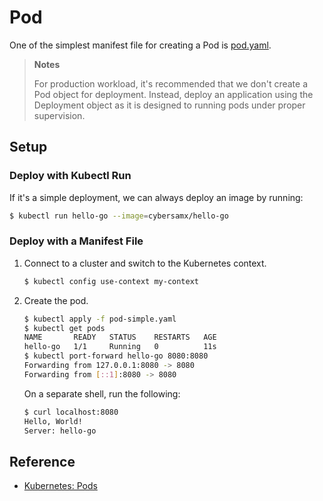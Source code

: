 # Pod

One of the simplest manifest file for creating a Pod is [pod.yaml](pod-simple.yaml).

> **Notes**
>
> For production workload, it's recommended that we don't create a Pod object for deployment. Instead, deploy an application using the Deployment object as it is designed to running pods under proper supervision.

## Setup

### Deploy with Kubectl Run

If it's a simple deployment, we can always deploy an image by running:

```bash
$ kubectl run hello-go --image=cybersamx/hello-go
```

### Deploy with a Manifest File

1. Connect to a cluster and switch to the Kubernetes context.

   ```bash
   $ kubectl config use-context my-context
   ```

1. Create the pod.

   ```bash
   $ kubectl apply -f pod-simple.yaml
   $ kubectl get pods                        
   NAME       READY   STATUS    RESTARTS   AGE
   hello-go   1/1     Running   0          11s
   $ kubectl port-forward hello-go 8080:8080
   Forwarding from 127.0.0.1:8080 -> 8080
   Forwarding from [::1]:8080 -> 8080
   ```

   On a separate shell, run the following:
   
   ```bash
   $ curl localhost:8080
   Hello, World!
   Server: hello-go
   ```

## Reference

* [Kubernetes: Pods](https://kubernetes.io/docs/concepts/workloads/pods/)
